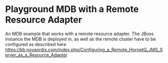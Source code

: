 # Playground MDB with a Remote Resource Adapter

An MDB example that works with a remote resource adapter. The JBoss instance the MDB is deployed in, as well as the
remote cluster have to be configured as described here 
https://kb.novaordis.com/index.php/Configuring_a_Remote_HornetQ_JMS_Server_as_a_Resource_Adapter 
